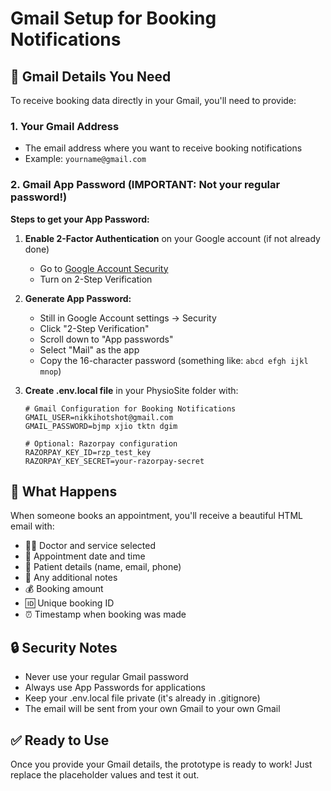 # Gmail Setup for Booking Notifications

## 📧 Gmail Details You Need

To receive booking data directly in your Gmail, you'll need to provide:

### 1. Your Gmail Address
- The email address where you want to receive booking notifications
- Example: `yourname@gmail.com`

### 2. Gmail App Password (IMPORTANT: Not your regular password!)

**Steps to get your App Password:**

1. **Enable 2-Factor Authentication** on your Google account (if not already done)
   - Go to [Google Account Security](https://myaccount.google.com/security)
   - Turn on 2-Step Verification

2. **Generate App Password:**
   - Still in Google Account settings → Security
   - Click "2-Step Verification" 
   - Scroll down to "App passwords"
   - Select "Mail" as the app
   - Copy the 16-character password (something like: `abcd efgh ijkl mnop`)

3. **Create .env.local file** in your PhysioSite folder with:
   ```
   # Gmail Configuration for Booking Notifications
   GMAIL_USER=nikkihotshot@gmail.com
   GMAIL_PASSWORD=bjmp xjio tktn dgim
   
   # Optional: Razorpay configuration
   RAZORPAY_KEY_ID=rzp_test_key
   RAZORPAY_KEY_SECRET=your-razorpay-secret
   ```

## 🎯 What Happens

When someone books an appointment, you'll receive a beautiful HTML email with:
- 👨‍⚕️ Doctor and service selected
- 📅 Appointment date and time  
- 👤 Patient details (name, email, phone)
- 📝 Any additional notes
- 💰 Booking amount
- 🆔 Unique booking ID
- ⏰ Timestamp when booking was made

## 🔒 Security Notes

- Never use your regular Gmail password
- Always use App Passwords for applications
- Keep your .env.local file private (it's already in .gitignore)
- The email will be sent from your own Gmail to your own Gmail

## ✅ Ready to Use

Once you provide your Gmail details, the prototype is ready to work! Just replace the placeholder values and test it out. 